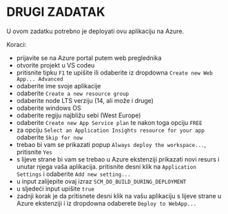 # DRUGI ZADATAK

U ovom zadatku potrebno je deployati ovu aplikaciju na Azure.

Koraci:

- prijavite se na Azure portal putem web preglednika
- otvorite projekt u VS codeu
- pritisnite tipku `F1` te upišite ili odaberite iz dropdowna `Create new Web App... Advanced`
- odaberite ime svoje aplikacije
- odaberite `Create a new resource group`
- odaberite node LTS verziju (14, ali može i druge)
- odaberite windows OS
- odaberite regiju najbližu sebi (West Europe)
- odaberite `Create new App Service plan` te nakon toga opciju `FREE`
- za opciju `Select an Application Insights resource for your app` odaberite `Skip for now`
- trebao bi vam se prikazati popup `Always deploy the workspace...`, pritisnite `Yes`
- s lijeve strane bi vam se trebao u Azure ekstenziji prikazati novi resurs i unutar njega vaša aplikacija. pritisnite desni klik na `Application Settings` i odaberite `Add new setting...`
- u input zalijepite ovaj izraz `SCM_DO_BUILD_DURING_DEPLOYMENT`
- u sljedeći input upišite `true`
- zadnji korak je da pritisnete desni klik na vašu aplikaciju s lijeve strane u Azure ekstenziji i iz dropdowna odaberete `Deploy to WebApp...`
